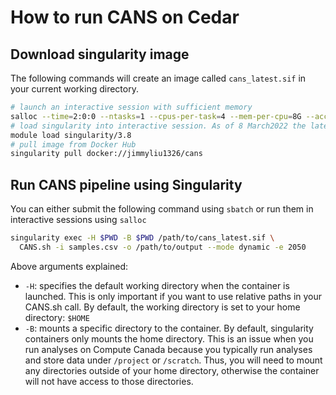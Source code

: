 # How to run CANS on Cedar

## Download singularity image
The following commands will create an image called `cans_latest.sif` in your current working directory.
```bash
# launch an interactive session with sufficient memory
salloc --time=2:0:0 --ntasks=1 --cpus-per-task=4 --mem-per-cpu=8G --account=your-account
# load singularity into interactive session. As of 8 March2022 the latest version was 3.8
module load singularity/3.8
# pull image from Docker Hub
singularity pull docker://jimmyliu1326/cans
```

## Run CANS pipeline using Singularity
You can either submit the following command using `sbatch` or run them in interactive sessions using `salloc`
```bash
singularity exec -H $PWD -B $PWD /path/to/cans_latest.sif \
  CANS.sh -i samples.csv -o /path/to/output --mode dynamic -e 2050
```
Above arguments explained:

* `-H`: specifies the default working directory when the container is launched. This is only important if you want to use relative paths in your CANS.sh call. By default, the working directory is set to your home directory: `$HOME`
* `-B`: mounts a specific directory to the container. By default, singularity containers only mounts the home directory. This is an issue when you run analyses on Compute Canada because you typically run analyses and store data under `/project` or `/scratch`. Thus, you will need to mount any directories outside of your home directory, otherwise the container will not have access to those directories.
